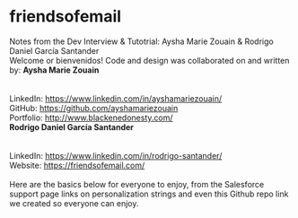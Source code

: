 # friendsofemail <br>
Notes from the Dev Interview & Tutotrial: Aysha Marie Zouain & Rodrigo Daniel García Santander
<br>
Welcome or bienvenidos! 
Code and design was collaborated on and written by: 
<b>Aysha Marie Zouain</b><br><br>    
LinkedIn: https://www.linkedin.com/in/ayshamariezouain/<br>
GitHub: https://github.com/ayshamariezouain <br>
Portfolio: http://www.blackenedonesty.com/ <br> 
<b>Rodrigo Daniel García Santander</b> 
<br><br>    
LinkedIn: https://www.linkedin.com/in/rodrigo-santander/<br> 
Website: https://friendsofemail.com/<br>  
Here are the basics below for everyone to enjoy, from the Salesforce support page links on personalization strings and even this Github repo link we created so everyone can enjoy.             
				

